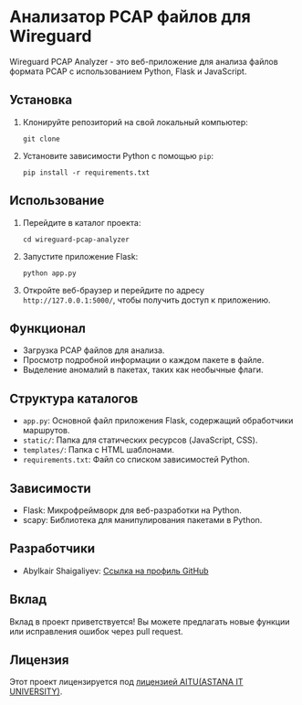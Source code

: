 # Анализатор PCAP файлов для Wireguard

Wireguard PCAP Analyzer - это веб-приложение для анализа файлов формата PCAP с использованием Python, Flask и JavaScript.

## Установка

1. Клонируйте репозиторий на свой локальный компьютер:

    ```
    git clone 
    ```

2. Установите зависимости Python с помощью `pip`:

    ```
    pip install -r requirements.txt
    ```

## Использование

1. Перейдите в каталог проекта:

    ```
    cd wireguard-pcap-analyzer
    ```

2. Запустите приложение Flask:

    ```
    python app.py
    ```

3. Откройте веб-браузер и перейдите по адресу `http://127.0.0.1:5000/`, чтобы получить доступ к приложению.

## Функционал

- Загрузка PCAP файлов для анализа.
- Просмотр подробной информации о каждом пакете в файле.
- Выделение аномалий в пакетах, таких как необычные флаги.

## Структура каталогов

- `app.py`: Основной файл приложения Flask, содержащий обработчики маршрутов.
- `static/`: Папка для статических ресурсов (JavaScript, CSS).
- `templates/`: Папка с HTML шаблонами.
- `requirements.txt`: Файл со списком зависимостей Python.

## Зависимости

- Flask: Микрофреймворк для веб-разработки на Python.
- scapy: Библиотека для манипулирования пакетами в Python.

## Разработчики

- Abylkair Shaigaliyev: [Ссылка на профиль GitHub](https://github.com/abylkair)

## Вклад

Вклад в проект приветствуется! Вы можете предлагать новые функции или исправления ошибок через pull request.

## Лицензия

Этот проект лицензируется под [лицензией AITU(ASTANA IT UNIVERSITY)](LICENSE).
